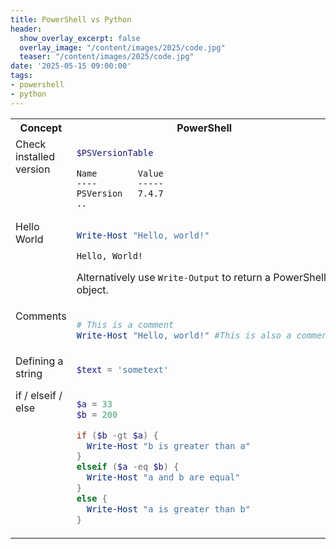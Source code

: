 ```yaml
---
title: PowerShell vs Python
header:
  show_overlay_excerpt: false
  overlay_image: "/content/images/2025/code.jpg"
  teaser: "/content/images/2025/code.jpg"
date: '2025-05-15 09:00:00'
tags:
- powershell
- python
---
```


<style type="text/css">
  td { vertical-align: top; }
</style>

<table>

<tr width="100%">
<th width="20%">Concept</th>
<th width="40%">PowerShell</th>
<th width="40%">Python</th>
</tr>

<tr>
<td>Check installed version</td>
<td>
<div markdown="1">

```powershell
$PSVersionTable
```
```plaintext
Name        Value
----        -----
PSVersion   7.4.7
..
```

</div>
</td>
<td>
<div markdown="1">

```python
python --version
```
```plaintext
Python 3.13.3



```

</div>
</td>
</tr>

<tr>
<td>Hello World</td>
<td>
<div markdown="1">

```powershell
Write-Host "Hello, world!"
```
```plaintext
Hello, World!
```
Alternatively use `Write-Output` to return a PowerShell object.

</div>
</td>
<td>
<div markdown="1">

```python
print("Hello, World!")
```
```plaintext
Hello, World!
```

</div>
</td>
</tr>

<tr>
<td>Comments</td>
<td>
<div markdown="1">

```powershell
# This is a comment
Write-Host "Hello, world!" #This is also a comment
```
</div>
</td>
<td>
<div markdown="1">

```python
# This is a comment
print("Hello, World!") #This is also a comment
```

</div>
</td>
</tr>

<tr>
<td>Defining a string</td>
<td>
<div markdown="1">

```powershell
$text = 'sometext'
```

</div>
</td>
<td>
<div markdown="1">

```python
text = 'sometext'
```

</div>
</td>
</tr>

<tr>
<td>if / elseif / else</td>
<td>
<div markdown="1">

```powershell
$a = 33
$b = 200

if ($b -gt $a) {
  Write-Host "b is greater than a"
}
elseif ($a -eq $b) {
  Write-Host "a and b are equal"
}
else {
  Write-Host "a is greater than b"
}
```

</div>
</td>
<td>
<div markdown="1">

```python
a = 33
b = 200

if b > a:
  print("b is greater than a")

elif a == b:
  print("a and b are equal")

else:
  print("a is greater than b")

```

</div>
</td>
</tr>

</table>
